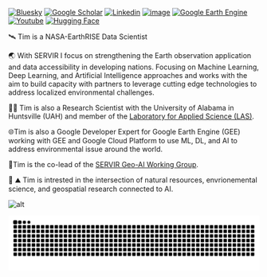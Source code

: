 <!-- ## Hi there 👋 -->

<!--
**MayerT1/MayerT1** is a ✨ _special_ ✨ repository because its `README.md` (this file) appears on your GitHub profile.

Here are some ideas to get you started:

- 🔭 I’m currently working on ...
- 🌱 I’m currently learning ...
- 👯 I’m looking to collaborate on ...
- 🤔 I’m looking for help with ...
- 💬 Ask me about ...
- 📫 How to reach me: ...
- 😄 Pronouns: ...
- ⚡ Fun fact: ...
-->

[![Bluesky](https://img.shields.io/badge/Bluesky-0285FF.svg?style=for-the-badge&logo=Bluesky&logoColor=white)](https://bsky.app/profile/tmayerscience.bsky.social)
[![Google Scholar](https://img.shields.io/badge/Google_Scholar-4285F4?style=for-the-badge&logo=google-scholar&logoColor=white)](https://scholar.google.com/citations?user=8mTbUxkAAAAJ&hl=en)
[![Linkedin](https://img.shields.io/badge/LinkedIn-0077B5?style=for-the-badge&logo=linkedin&logoColor=white)](https://www.linkedin.com/in/timmayer1/)
[![image](https://img.shields.io/badge/TensorFlow-FF6F00?style=for-the-badge&logo=tensorflow&logoColor=white)](https://sites.google.com/uah.edu/2020-tensorflow-technical-exch/home)
[![Google Earth Engine](https://img.shields.io/badge/Google%20Earth%20Engine-4285F4.svg?style=for-the-badge&logo=Google-Earth-Engine&logoColor=white)](https://earthengine.google.com/)
[![Youtube](https://img.shields.io/badge/YouTube-FF0000.svg?style=for-the-badge&logo=YouTube&logoColor=white)](https://www.youtube.com/playlist?list=PLKlxghiZuIM59XVSjuye43qcHXRZLwQNN)
[![Hugging Face](https://img.shields.io/badge/Hugging%20Face-FFD21E.svg?style=for-the-badge&logo=Hugging-Face&logoColor=black)](https://huggingface.co/TMayer77)
<!-- [![SERVIR: Global](https://img.shields.io/badge/SERVIR-Global-green)](https://servirglobal.net) -->



<!-- [![Conda Downloads](https://img.shields.io/conda/dn/conda-forge/servir-aces.svg)](https://anaconda.org/conda-forge/servir-aces) -->

:artificial_satellite: Tim is a NASA-EarthRISE Data Scientist

:earth_asia:   With SERVIR I focus on strengthening the Earth observation application and data accessibility in developing nations. Focusing on Machine Learning, Deep Learning, and Artificial Intelligence approaches and works with the aim to build capacity with partners to leverage cutting edge technologies to address localized environmental challenges.

:scientist: Tim is also a Research Scientist with the University of Alabama in Huntsville (UAH) and member of the [Laboratory for Applied Science (LAS)](https://www.uah.edu/essc/laboratory-for-applied-science).

:globe_with_meridians:Tim is also a Google Developer Expert for Google Earth Engine (GEE) working with GEE and Google Cloud Platform to use ML, DL, and AI to address environmental issue around the world.

:brain:Tim is the co-lead of the [SERVIR Geo-AI Working Group](https://sites.google.com/uah.edu/geo-ai-working-group/home).

:evergreen_tree: :mountain: Tim is intrested in the intersection of natural resources, envrionemental science, and geospatial research connected to AI. 


![alt](https://github-readme-stats.vercel.app/api/top-langs/?username=MayerT1&theme=default&show_icons=true&hide_border=true&layout=compact)

![Snake animation](https://raw.githubusercontent.com/MayerT1/MayerT1/output/github-contribution-grid-snake-dark.svg)

